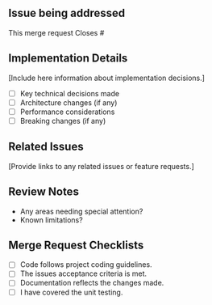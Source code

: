 ## Issue being addressed
This merge request Closes #

## Implementation Details
[Include here information about implementation decisions.]
- [ ] Key technical decisions made
- [ ] Architecture changes (if any)
- [ ] Performance considerations
- [ ] Breaking changes (if any)

## Related Issues
[Provide links to any related issues or feature requests.]

## Review Notes
- Any areas needing special attention?
- Known limitations?

## Merge Request Checklists
- [ ] Code follows project coding guidelines.
- [ ] The issues acceptance criteria is met.
- [ ] Documentation reflects the changes made.
- [ ] I have covered the unit testing.